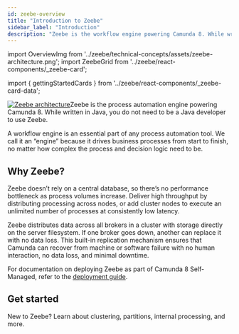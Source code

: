 ```yaml
---
id: zeebe-overview
title: "Introduction to Zeebe"
sidebar_label: "Introduction"
description: "Zeebe is the workflow engine powering Camunda 8. While written in Java, you do not need to be a Java developer to use Zeebe."
---
```


import OverviewImg from '../zeebe/technical-concepts/assets/zeebe-architecture.png';
import ZeebeGrid from '../zeebe/react-components/\_zeebe-card';

import { gettingStartedCards } from '../zeebe/react-components/\_zeebe-card-data';

<p><a title="Zeebe architecture" href="../technical-concepts/architecture"><img src={OverviewImg} alt="Zeebe architecture" style={{border:0,padding:0,paddingLeft:20,margin:0,float: 'right', width: '60%'}} className="fade-in-top-image"/></a>Zeebe is the process automation engine powering Camunda 8. While written in Java, you do not need to be a Java developer to use Zeebe.</p>

A workflow engine is an essential part of any process automation tool. We call it an “engine” because it drives business processes from start to finish, no matter how complex the process and decision logic need to be.

## Why Zeebe?

Zeebe doesn’t rely on a central database, so there’s no performance bottleneck as process volumes increase. Deliver high throughput by distributing processing across nodes, or add cluster nodes to execute an unlimited number of processes at consistently low latency.

Zeebe distributes data across all brokers in a cluster with storage directly on the server filesystem. If one broker goes down, another can replace it with no data loss. This built-in replication mechanism ensures that Camunda can recover from machine or software failure with no human interaction, no data loss, and minimal downtime.

For documentation on deploying Zeebe as part of Camunda 8 Self-Managed, refer to the [deployment guide](../../self-managed/components/orchestration-cluster/zeebe/overview.md).

## Get started

New to Zeebe? Learn about clustering, partitions, internal processing, and more.

<ZeebeGrid zeebe={gettingStartedCards} />
